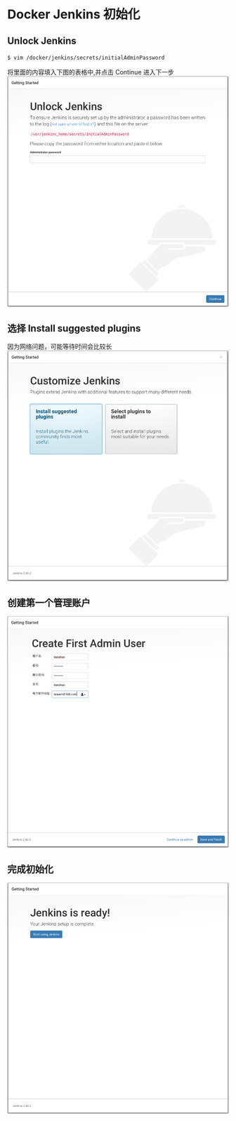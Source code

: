 # Docker Jenkins 初始化

## Unlock Jenkins
```bash
$ vim /docker/jenkins/secrets/initialAdminPassword
```
将里面的内容填入下图的表格中,并点击 Continue 进入下一步
![unlock](images/unlock.png)

## 选择 Install suggested plugins
因为网络问题，可能等待时间会比较长
![customize](images/customize.png)

## 创建第一个管理账户
![create_user](images/create_user.png)

## 完成初始化
![initialize_finish](images/initialize_finish.png)